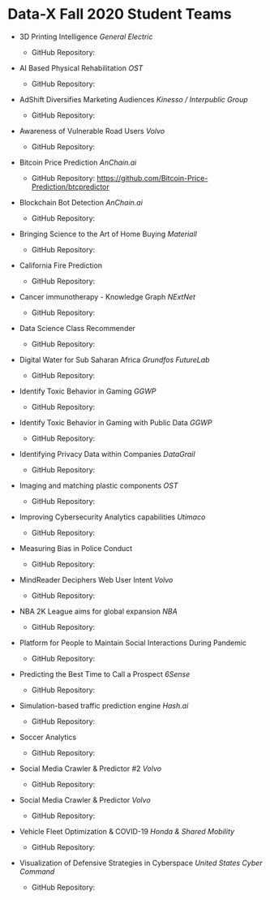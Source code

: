 # Data-X Fall 2020 Student Teams

- 3D Printing Intelligence <em>General Electric</em>
    - GitHub Repository: 
  
- AI Based Physical Rehabilitation <em>OST</em>
    - GitHub Repository: 
  
- AdShift Diversifies Marketing Audiences <em>Kinesso / Interpublic Group</em>
    - GitHub Repository: 

- Awareness of Vulnerable Road Users <em>Volvo</em>
    - GitHub Repository: 
  
- Bitcoin Price Prediction <em>AnChain.ai</em>
    - GitHub Repository: https://github.com/Bitcoin-Price-Prediction/btcpredictor
  
- Blockchain Bot Detection <em>AnChain.ai</em>
    - GitHub Repository: 
  
- Bringing Science to the Art of Home Buying <em>Materiall</em>
    - GitHub Repository: 
  
- California Fire Prediction
    - GitHub Repository: 
  
- Cancer immunotherapy - Knowledge Graph <em>NExtNet</em>
    - GitHub Repository: 
  
- Data Science Class Recommender
    - GitHub Repository: 
  
- Digital Water for Sub Saharan Africa <em>Grundfos FutureLab</em>
    - GitHub Repository: 
  
- Identify Toxic Behavior in Gaming <em>GGWP</em>
    - GitHub Repository: 
  
- Identify Toxic Behavior in Gaming with Public Data <em>GGWP</em>
    - GitHub Repository: 
  
- Identifying Privacy Data within Companies <em>DataGrail</em>
    - GitHub Repository: 
  
- Imaging and matching plastic components <em>OST</em>
    - GitHub Repository: 
  
- Improving Cybersecurity Analytics capabilities <em>Utimaco</em>
    - GitHub Repository: 
  
- Measuring Bias in Police Conduct
    - GitHub Repository: 
  
- MindReader Deciphers Web User Intent <em>Volvo</em>
    - GitHub Repository: 
  
- NBA 2K League aims for global expansion <em>NBA</em>
    - GitHub Repository: 
  
- Platform for People to Maintain Social Interactions During Pandemic
    - GitHub Repository:  
  
- Predicting the Best Time to Call a Prospect <em>6Sense</em>
    - GitHub Repository: 
  
- Simulation-based traffic prediction engine <em>Hash.ai</em>
    - GitHub Repository: 
  
- Soccer Analytics
    - GitHub Repository: 
  
- Social Media Crawler & Predictor #2 <em>Volvo</em>
    - GitHub Repository: 
  
- Social Media Crawler & Predictor <em>Volvo</em>
    - GitHub Repository: 
  
- Vehicle Fleet Optimization & COVID-19 <em>Honda & Shared Mobility</em>
    - GitHub Repository: 
  
- Visualization of Defensive Strategies in Cyberspace <em>United States Cyber Command</em>
    - GitHub Repository: 

